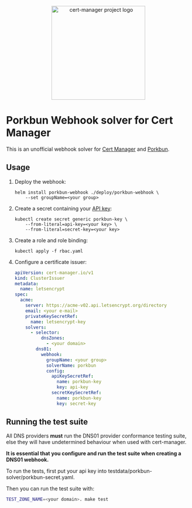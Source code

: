 <p align="center">
  <img src="https://raw.githubusercontent.com/cert-manager/cert-manager/d53c0b9270f8cd90d908460d69502694e1838f5f/logo/logo-small.png" height="256" width="256" alt="cert-manager project logo" />
</p>

# Porkbun Webhook solver for Cert Manager

This is an unofficial webhook solver for [Cert Manager](https://cert-manager.io/) and [Porkbun](https://porkbun.com/).

## Usage

1. Deploy the webhook:

    ```
    helm install porkbun-webhook ./deploy/porkbun-webhook \
        --set groupName=<your group>
    ```

2. Create a secret containing your [API key](https://porkbun.com/account/api):

    ```
    kubectl create secret generic porkbun-key \
        --from-literal=api-key=<your key> \
        --from-literal=secret-key=<your key>
    ```

3. Create a role and role binding:

    ```
    kubectl apply -f rbac.yaml
    ```

4. Configure a certificate issuer:

    ```yaml
    apiVersion: cert-manager.io/v1
    kind: ClusterIssuer
    metadata:
      name: letsencrypt
    spec:
      acme:
        server: https://acme-v02.api.letsencrypt.org/directory
        email: <your e-mail>
        privateKeySecretRef:
          name: letsencrypt-key
        solvers:
          - selector:
              dnsZones:
                - <your domain>
            dns01:
              webhook:
                groupName: <your group>
                solverName: porkbun
                config:
                  apiKeySecretRef:
                    name: porkbun-key
                    key: api-key
                  secretKeySecretRef:
                    name: porkbun-key
                    key: secret-key
    ```

## Running the test suite

All DNS providers **must** run the DNS01 provider conformance testing suite,
else they will have undetermined behaviour when used with cert-manager.

**It is essential that you configure and run the test suite when creating a
DNS01 webhook.**

To run the tests, first put your api key into testdata/porkbun-solver/porkbun-secret.yaml.

Then you can run the test suite with:

```bash
TEST_ZONE_NAME=<your domain>. make test
```
